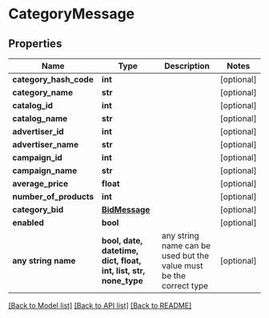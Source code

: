 # CategoryMessage


## Properties
Name | Type | Description | Notes
------------ | ------------- | ------------- | -------------
**category_hash_code** | **int** |  | [optional] 
**category_name** | **str** |  | [optional] 
**catalog_id** | **int** |  | [optional] 
**catalog_name** | **str** |  | [optional] 
**advertiser_id** | **int** |  | [optional] 
**advertiser_name** | **str** |  | [optional] 
**campaign_id** | **int** |  | [optional] 
**campaign_name** | **str** |  | [optional] 
**average_price** | **float** |  | [optional] 
**number_of_products** | **int** |  | [optional] 
**category_bid** | [**BidMessage**](BidMessage.md) |  | [optional] 
**enabled** | **bool** |  | [optional] 
**any string name** | **bool, date, datetime, dict, float, int, list, str, none_type** | any string name can be used but the value must be the correct type | [optional]

[[Back to Model list]](../README.md#documentation-for-models) [[Back to API list]](../README.md#documentation-for-api-endpoints) [[Back to README]](../README.md)


